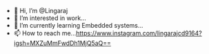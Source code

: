 - 👋 Hi, I’m @Lingaraj
- 👀 I’m interested in work...
- 🌱 I’m currently learning Embedded systems...
- 📫 How to reach me...https://www.instagram.com/lingarajcd9164?igsh=MXZuMmFwdDh1MjQ5aQ==

<!---
4nm19ee029/4nm19ee029 is a ✨ special ✨ repository because its `README.md` (this file) appears on your GitHub profile.
You can click the Preview link to take a look at your changes.
--->
